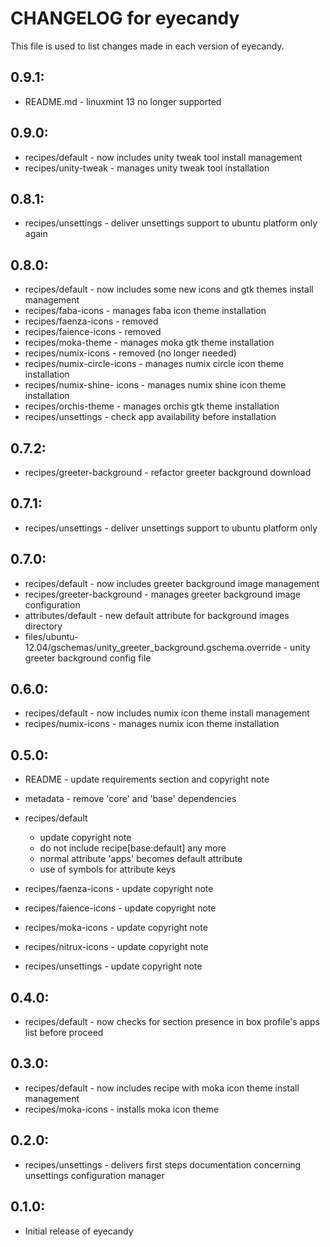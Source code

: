# CHANGELOG for eyecandy

This file is used to list changes made in each version of eyecandy.

## 0.9.1:

* README.md - linuxmint 13 no longer supported

## 0.9.0:

* recipes/default     - now includes unity tweak tool install management
* recipes/unity-tweak - manages unity tweak tool installation

## 0.8.1:

* recipes/unsettings - deliver unsettings support to ubuntu platform only again

## 0.8.0:

* recipes/default            - now includes some new icons and gtk themes install management
* recipes/faba-icons         - manages faba icon theme installation
* recipes/faenza-icons       - removed
* recipes/faience-icons      - removed
* recipes/moka-theme         - manages moka gtk theme installation
* recipes/numix-icons        - removed (no longer needed)
* recipes/numix-circle-icons - manages numix circle icon theme installation
* recipes/numix-shine- icons - manages numix shine icon theme installation
* recipes/orchis-theme       - manages orchis gtk theme installation
* recipes/unsettings         - check app availability before installation

## 0.7.2:

* recipes/greeter-background - refactor greeter background download

## 0.7.1:

* recipes/unsettings - deliver unsettings support to ubuntu platform only

## 0.7.0:

* recipes/default            - now includes greeter background image management
* recipes/greeter-background - manages greeter background image configuration
* attributes/default         - new default attribute for background images directory
* files/ubuntu-12.04/gschemas/unity_greeter_background.gschema.override - unity greeter background config file

## 0.6.0:

* recipes/default     - now includes numix icon theme install management
* recipes/numix-icons - manages numix icon theme installation

## 0.5.0:

* README   - update requirements section and copyright note
* metadata - remove 'core' and 'base' dependencies

* recipes/default

  - update copyright note
  - do not include recipe[base:default] any more
  - normal attribute 'apps' becomes default attribute
  - use of symbols for attribute keys

* recipes/faenza-icons  - update copyright note
* recipes/faience-icons - update copyright note
* recipes/moka-icons    - update copyright note
* recipes/nitrux-icons  - update copyright note
* recipes/unsettings    - update copyright note


## 0.4.0:

* recipes/default - now checks for section presence in box profile's apps list before proceed

## 0.3.0:

* recipes/default    - now includes recipe with moka icon theme install management
* recipes/moka-icons - installs moka icon theme 

## 0.2.0:

* recipes/unsettings - delivers first steps documentation concerning unsettings configuration manager

## 0.1.0:

* Initial release of eyecandy

